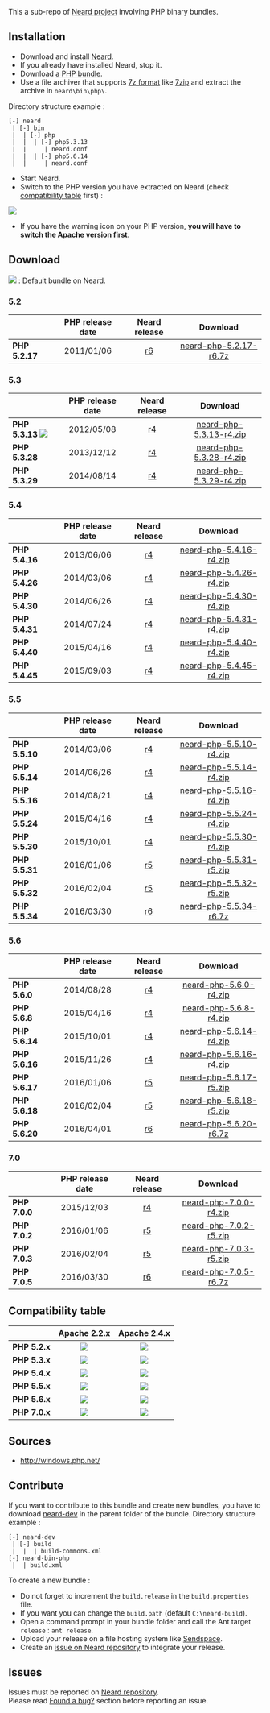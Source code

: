 This a sub-repo of [Neard project](https://github.com/crazy-max/neard) involving PHP binary bundles.

## Installation

* Download and install [Neard](https://github.com/crazy-max/neard).
* If you already have installed Neard, stop it.
* Download [a PHP bundle](#download).
* Use a file archiver that supports [7z format](http://www.7-zip.org/7z.html) like [7zip](http://www.7-zip.org/) and extract the archive in `neard\bin\php\`.

Directory structure example :
```
[-] neard
 | [-] bin
 |  | [-] php
 |  |  | [-] php5.3.13
 |  |     | neard.conf
 |  |  | [-] php5.6.14
 |  |     | neard.conf
 ```

* Start Neard.
* Switch to the PHP version you have extracted on Neard (check [compatibility table](#compatibility-table) first) :

![](https://raw.github.com/crazy-max/neard-bin-php/master/img/switchVersion-20151214.png)

* If you have the warning icon on your PHP version, **you will have to switch the Apache version first**.

## Download

![](https://raw.github.com/crazy-max/neard-bin-php/master/img/star-20151214.png) : Default bundle on Neard.

### 5.2

|                | PHP release date | Neard release | Download |
| -------------- |:----------------:|:-------------:|:--------:|
| **PHP 5.2.17** | 2011/01/06 | [r6](https://github.com/crazy-max/neard-bin-php/releases/tag/r6) | [neard-php-5.2.17-r6.7z](https://github.com/crazy-max/neard-bin-php/releases/download/r6/neard-php-5.2.17-r6.7z) |

### 5.3

|                | PHP release date | Neard release | Download |
| -------------- |:----------------:|:-------------:|:--------:|
| **PHP 5.3.13** ![](https://raw.github.com/crazy-max/neard-bin-php/master/img/star-20151214.png) | 2012/05/08 | [r4](https://github.com/crazy-max/neard-bin-php/releases/tag/r4) | [neard-php-5.3.13-r4.zip](https://github.com/crazy-max/neard-bin-php/releases/download/r4/neard-php-5.3.13-r4.zip) |
| **PHP 5.3.28** | 2013/12/12 | [r4](https://github.com/crazy-max/neard-bin-php/releases/tag/r4) | [neard-php-5.3.28-r4.zip](https://github.com/crazy-max/neard-bin-php/releases/download/r4/neard-php-5.3.28-r4.zip) |
| **PHP 5.3.29** | 2014/08/14 | [r4](https://github.com/crazy-max/neard-bin-php/releases/tag/r4) | [neard-php-5.3.29-r4.zip](https://github.com/crazy-max/neard-bin-php/releases/download/r4/neard-php-5.3.29-r4.zip) |

### 5.4

|                | PHP release date | Neard release | Download |
| -------------- |:----------------:|:-------------:|:--------:|
| **PHP 5.4.16** | 2013/06/06 | [r4](https://github.com/crazy-max/neard-bin-php/releases/tag/r4) | [neard-php-5.4.16-r4.zip](https://github.com/crazy-max/neard-bin-php/releases/download/r4/neard-php-5.4.16-r4.zip) |
| **PHP 5.4.26** | 2014/03/06 | [r4](https://github.com/crazy-max/neard-bin-php/releases/tag/r4) | [neard-php-5.4.26-r4.zip](https://github.com/crazy-max/neard-bin-php/releases/download/r4/neard-php-5.4.26-r4.zip) |
| **PHP 5.4.30** | 2014/06/26 | [r4](https://github.com/crazy-max/neard-bin-php/releases/tag/r4) | [neard-php-5.4.30-r4.zip](https://github.com/crazy-max/neard-bin-php/releases/download/r4/neard-php-5.4.30-r4.zip) |
| **PHP 5.4.31** | 2014/07/24 | [r4](https://github.com/crazy-max/neard-bin-php/releases/tag/r4) | [neard-php-5.4.31-r4.zip](https://github.com/crazy-max/neard-bin-php/releases/download/r4/neard-php-5.4.31-r4.zip) |
| **PHP 5.4.40** | 2015/04/16 | [r4](https://github.com/crazy-max/neard-bin-php/releases/tag/r4) | [neard-php-5.4.40-r4.zip](https://github.com/crazy-max/neard-bin-php/releases/download/r4/neard-php-5.4.40-r4.zip) |
| **PHP 5.4.45** | 2015/09/03 | [r4](https://github.com/crazy-max/neard-bin-php/releases/tag/r4) | [neard-php-5.4.45-r4.zip](https://github.com/crazy-max/neard-bin-php/releases/download/r4/neard-php-5.4.45-r4.zip) |

### 5.5

|                | PHP release date | Neard release | Download |
| -------------- |:----------------:|:-------------:|:--------:|
| **PHP 5.5.10** | 2014/03/06 | [r4](https://github.com/crazy-max/neard-bin-php/releases/tag/r4) | [neard-php-5.5.10-r4.zip](https://github.com/crazy-max/neard-bin-php/releases/download/r4/neard-php-5.5.10-r4.zip) |
| **PHP 5.5.14** | 2014/06/26 | [r4](https://github.com/crazy-max/neard-bin-php/releases/tag/r4) | [neard-php-5.5.14-r4.zip](https://github.com/crazy-max/neard-bin-php/releases/download/r4/neard-php-5.5.14-r4.zip) |
| **PHP 5.5.16** | 2014/08/21 | [r4](https://github.com/crazy-max/neard-bin-php/releases/tag/r4) | [neard-php-5.5.16-r4.zip](https://github.com/crazy-max/neard-bin-php/releases/download/r4/neard-php-5.5.16-r4.zip) |
| **PHP 5.5.24** | 2015/04/16 | [r4](https://github.com/crazy-max/neard-bin-php/releases/tag/r4) | [neard-php-5.5.24-r4.zip](https://github.com/crazy-max/neard-bin-php/releases/download/r4/neard-php-5.5.24-r4.zip) |
| **PHP 5.5.30** | 2015/10/01 | [r4](https://github.com/crazy-max/neard-bin-php/releases/tag/r4) | [neard-php-5.5.30-r4.zip](https://github.com/crazy-max/neard-bin-php/releases/download/r4/neard-php-5.5.30-r4.zip) |
| **PHP 5.5.31** | 2016/01/06 | [r5](https://github.com/crazy-max/neard-bin-php/releases/tag/r5) | [neard-php-5.5.31-r5.zip](https://github.com/crazy-max/neard-bin-php/releases/download/r5/neard-php-5.5.31-r5.zip) |
| **PHP 5.5.32** | 2016/02/04 | [r5](https://github.com/crazy-max/neard-bin-php/releases/tag/r5) | [neard-php-5.5.32-r5.zip](https://github.com/crazy-max/neard-bin-php/releases/download/r5/neard-php-5.5.32-r5.zip) |
| **PHP 5.5.34** | 2016/03/30 | [r6](https://github.com/crazy-max/neard-bin-php/releases/tag/r6) | [neard-php-5.5.34-r6.7z](https://github.com/crazy-max/neard-bin-php/releases/download/r6/neard-php-5.5.34-r6.7z) |

### 5.6

|                | PHP release date | Neard release | Download |
| -------------- |:----------------:|:-------------:|:--------:|
| **PHP 5.6.0**  | 2014/08/28 | [r4](https://github.com/crazy-max/neard-bin-php/releases/tag/r4) | [neard-php-5.6.0-r4.zip](https://github.com/crazy-max/neard-bin-php/releases/download/r4/neard-php-5.6.0-r4.zip) |
| **PHP 5.6.8**  | 2015/04/16 | [r4](https://github.com/crazy-max/neard-bin-php/releases/tag/r4) | [neard-php-5.6.8-r4.zip](https://github.com/crazy-max/neard-bin-php/releases/download/r4/neard-php-5.6.8-r4.zip) |
| **PHP 5.6.14** | 2015/10/01 | [r4](https://github.com/crazy-max/neard-bin-php/releases/tag/r4) | [neard-php-5.6.14-r4.zip](https://github.com/crazy-max/neard-bin-php/releases/download/r4/neard-php-5.6.14-r4.zip) |
| **PHP 5.6.16** | 2015/11/26 | [r4](https://github.com/crazy-max/neard-bin-php/releases/tag/r4) | [neard-php-5.6.16-r4.zip](https://github.com/crazy-max/neard-bin-php/releases/download/r4/neard-php-5.6.16-r4.zip) |
| **PHP 5.6.17** | 2016/01/06 | [r5](https://github.com/crazy-max/neard-bin-php/releases/tag/r5) | [neard-php-5.6.17-r5.zip](https://github.com/crazy-max/neard-bin-php/releases/download/r5/neard-php-5.6.17-r5.zip) |
| **PHP 5.6.18** | 2016/02/04 | [r5](https://github.com/crazy-max/neard-bin-php/releases/tag/r5) | [neard-php-5.6.18-r5.zip](https://github.com/crazy-max/neard-bin-php/releases/download/r5/neard-php-5.6.18-r5.zip) |
| **PHP 5.6.20** | 2016/04/01 | [r6](https://github.com/crazy-max/neard-bin-php/releases/tag/r6) | [neard-php-5.6.20-r6.7z](https://github.com/crazy-max/neard-bin-php/releases/download/r6/neard-php-5.6.20-r6.7z) |

### 7.0

|                | PHP release date | Neard release | Download |
| -------------- |:----------------:|:-------------:|:--------:|
| **PHP 7.0.0**  | 2015/12/03 | [r4](https://github.com/crazy-max/neard-bin-php/releases/tag/r4) | [neard-php-7.0.0-r4.zip](https://github.com/crazy-max/neard-bin-php/releases/download/r4/neard-php-7.0.0-r4.zip) |
| **PHP 7.0.2**  | 2016/01/06 | [r5](https://github.com/crazy-max/neard-bin-php/releases/tag/r5) | [neard-php-7.0.2-r5.zip](https://github.com/crazy-max/neard-bin-php/releases/download/r5/neard-php-7.0.2-r5.zip) |
| **PHP 7.0.3**  | 2016/02/04 | [r5](https://github.com/crazy-max/neard-bin-php/releases/tag/r5) | [neard-php-7.0.3-r5.zip](https://github.com/crazy-max/neard-bin-php/releases/download/r5/neard-php-7.0.3-r5.zip) |
| **PHP 7.0.5**  | 2016/03/30 | [r6](https://github.com/crazy-max/neard-bin-php/releases/tag/r6) | [neard-php-7.0.5-r6.7z](https://github.com/crazy-max/neard-bin-php/releases/download/r6/neard-php-7.0.5-r6.7z) |

## Compatibility table

|               | Apache 2.2.x  | Apache 2.4.x |
| ------------- |:-------------:|:------------:|
| **PHP 5.2.x** | ![](https://raw.github.com/crazy-max/neard-bin-php/master/img/ok-20151214.png) | ![](https://raw.github.com/crazy-max/neard-bin-php/master/img/ko-20151214.png) |
| **PHP 5.3.x** | ![](https://raw.github.com/crazy-max/neard-bin-php/master/img/ok-20151214.png) | ![](https://raw.github.com/crazy-max/neard-bin-php/master/img/ok-20151214.png) |
| **PHP 5.4.x** | ![](https://raw.github.com/crazy-max/neard-bin-php/master/img/ok-20151214.png) | ![](https://raw.github.com/crazy-max/neard-bin-php/master/img/ok-20151214.png) |
| **PHP 5.5.x** | ![](https://raw.github.com/crazy-max/neard-bin-php/master/img/ko-20151214.png) | ![](https://raw.github.com/crazy-max/neard-bin-php/master/img/ok-20151214.png) |
| **PHP 5.6.x** | ![](https://raw.github.com/crazy-max/neard-bin-php/master/img/ko-20151214.png) | ![](https://raw.github.com/crazy-max/neard-bin-php/master/img/ok-20151214.png) |
| **PHP 7.0.x** | ![](https://raw.github.com/crazy-max/neard-bin-php/master/img/ko-20151214.png) | ![](https://raw.github.com/crazy-max/neard-bin-php/master/img/ok-20151214.png) |

## Sources

* http://windows.php.net/

## Contribute

If you want to contribute to this bundle and create new bundles, you have to download [neard-dev](https://github.com/crazy-max/neard-dev) in the parent folder of the bundle.
Directory structure example :

```
[-] neard-dev
 | [-] build
 |  |  | build-commons.xml 
[-] neard-bin-php
 |  | build.xml
```

To create a new bundle :
* Do not forget to increment the `build.release` in the `build.properties` file.
* If you want you can change the `build.path` (default `C:\neard-build`).
* Open a command prompt in your bundle folder and call the Ant target `release` : `ant release`.
* Upload your release on a file hosting system like [Sendspace](https://www.sendspace.com/).
* Create an [issue on Neard repository](https://github.com/crazy-max/neard/issues) to integrate your release.

## Issues

Issues must be reported on [Neard repository](https://github.com/crazy-max/neard/issues).<br />
Please read [Found a bug?](https://github.com/crazy-max/neard#found-a-bug) section before reporting an issue.

